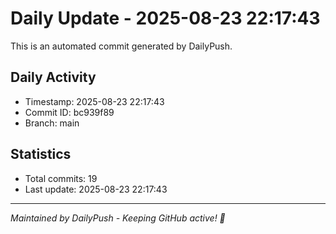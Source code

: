 # Daily Update - 2025-08-23 22:17:43

This is an automated commit generated by DailyPush.

## Daily Activity
- Timestamp: 2025-08-23 22:17:43
- Commit ID: bc939f89
- Branch: main

## Statistics
- Total commits: 19
- Last update: 2025-08-23 22:17:43

---
*Maintained by DailyPush - Keeping GitHub active! 🚀*
